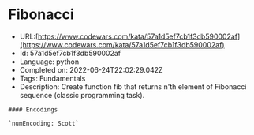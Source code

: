 # Fibonacci

 - URL:[https://www.codewars.com/kata/57a1d5ef7cb1f3db590002af](https://www.codewars.com/kata/57a1d5ef7cb1f3db590002af)
 - Id: 57a1d5ef7cb1f3db590002af
 - Language: python
 - Completed on: 2022-06-24T22:02:29.042Z
 - Tags: Fundamentals
 - Description:
Create function fib that returns n'th element of Fibonacci sequence (classic programming task).

~~~if:lambdacalc
#### Encodings

`numEncoding: Scott`
~~~
